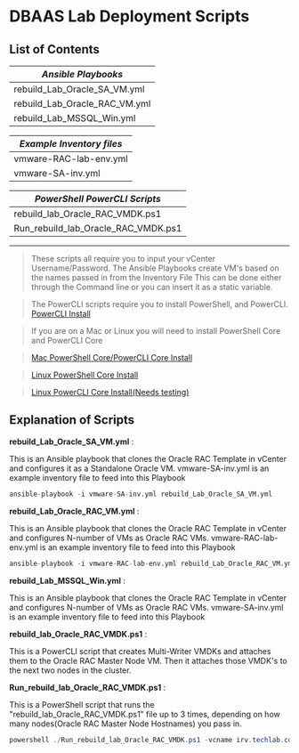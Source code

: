 # DBAAS Lab Deployment Scripts

## List of Contents
| *Ansible Playbooks* |
| ------------------- |
| rebuild_Lab_Oracle_SA_VM.yml | 
| rebuild_Lab_Oracle_RAC_VM.yml | 
| rebuild_Lab_MSSQL_Win.yml | 

| *Example Inventory files* |
| ------------------------|
| vmware-RAC-lab-env.yml |
| vmware-SA-inv.yml |

| *PowerShell PowerCLI Scripts* |
|-----------------------------|
| rebuild_lab_Oracle_RAC_VMDK.ps1 |
| Run_rebuild_lab_Oracle_RAC_VMDK.ps1 |

- - -
> These scripts all require you to input your vCenter Username/Password. The Ansible Playbooks create VM's based on the names passed in from the Inventory File
> This can be done either through the Command line or you can insert it as a static variable.

> The PowerCLI scripts require you to install PowerShell, and PowerCLI. [PowerCLI Install](https://www.virtualizationhowto.com/2017/05/vmware-powercli-6-5-1-new-way-install/)

> If you are on a Mac or Linux you will need to install PowerShell Core and PowerCLI Core 

> [Mac PowerShell Core/PowerCLI Core Install](https://blogs.vmware.com/PowerCLI/2018/03/installing-powercli-10-0-0-macos.html)

> [Linux PowerShell Core Install](https://docs.microsoft.com/en-us/powershell/scripting/install/installing-powershell-core-on-linux?view=powershell-6)

> [Linux PowerCLI Core Install(Needs testing)](https://virtualizationreview.com/articles/2017/06/01/how-to-install-and-use-powershell-and-powercli-on-linux.aspx)

## Explanation of Scripts
__**rebuild_Lab_Oracle_SA_VM.yml**__ :

This is an Ansible playbook that clones the Oracle RAC Template in vCenter and configures it as a Standalone Oracle VM.
vmware-SA-inv.yml is an example inventory file to feed into this Playbook

```python
ansible-playbook -i vmware-SA-inv.yml rebuild_Lab_Oracle_SA_VM.yml
```

__**rebuild_Lab_Oracle_RAC_VM.yml**__ :

This is an Ansible playbook that clones the Oracle RAC Template in vCenter and configures N-number of VMs as Oracle RAC VMs.
vmware-RAC-lab-env.yml is an example inventory file to feed into this Playbook

```python
ansible-playbook -i vmware-RAC-lab-env.yml rebuild_Lab_Oracle_RAC_VM.yml
```

__**rebuild_Lab_MSSQL_Win.yml**__ :

This is an Ansible playbook that clones the Oracle RAC Template in vCenter and configures N-number of VMs as Oracle RAC VMs.
vmware-SA-inv.yml is an example inventory file to feed into this Playbook

__**rebuild_lab_Oracle_RAC_VMDK.ps1**__ :

This is a PowerCLI script that creates Multi-Writer VMDKs and attaches them to the Oracle RAC Master Node VM. Then it attaches those VMDK's to the next two nodes in the cluster.

__**Run_rebuild_lab_Oracle_RAC_VMDK.ps1**__ :

This is a PowerShell script that runs the "rebuild_lab_Oracle_RAC_VMDK.ps1" file up to 3 times, depending on how many nodes(Oracle RAC Master Node Hostnames) you pass in.

```powershell
powershell ./Run_rebuild_lab_Oracle_RAC_VMDK.ps1 -vcname irv.techlab.com -vcuser MyvCenterUsername -vcpass MyvCenterPass -Master1 oralab01 -Master2 oralab04 -Master3 oralab07 -DataStore [pure_vmfs6_03]
```